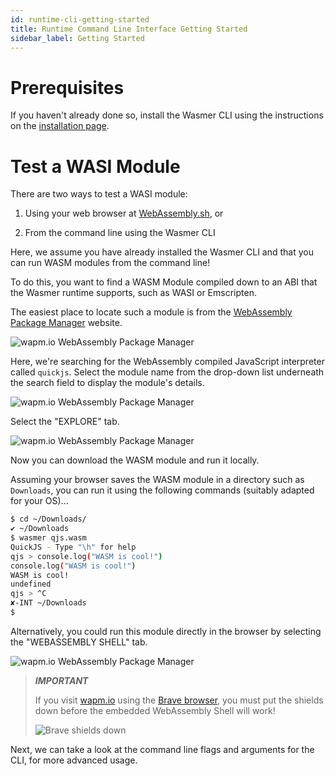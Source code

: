 ```yaml
---
id: runtime-cli-getting-started
title: Runtime Command Line Interface Getting Started
sidebar_label: Getting Started
---
```


# Prerequisites

If you haven't already done so, install the Wasmer CLI using the instructions on the [installation page](./runtime-cli-installation).

# Test a WASI Module

There are two ways to test a WASI module:

1. Using your web browser at [WebAssembly.sh](https://webassembly.sh/), or

1. From the command line using the Wasmer CLI

Here, we assume you have already installed the Wasmer CLI and that you can run WASM modules from the command line!

To do this, you want to find a WASM Module compiled down to an ABI that the Wasmer runtime supports, such as WASI or Emscripten.

The easiest place to locate such a module is from the [WebAssembly Package Manager](https://wapm.io) website.

![wapm.io WebAssembly Package Manager](/img/wapm/wapm_screenshot_1.png)

Here, we're searching for the WebAssembly compiled JavaScript interpreter called `quickjs`.  Select the module name from the drop-down list underneath the search field to display the module's details.

![wapm.io WebAssembly Package Manager](/img/wapm/wapm_screenshot_2.png)

Select the "EXPLORE" tab.

![wapm.io WebAssembly Package Manager](/img/wapm/wapm_screenshot_3.png)

Now you can download the WASM module and run it locally.

Assuming your browser saves the WASM module in a directory such as `Downloads`, you can run it using the following commands (suitably adapted for your OS)...

```bash
$ cd ~/Downloads/
✔ ~/Downloads 
$ wasmer qjs.wasm 
QuickJS - Type "\h" for help
qjs > console.log("WASM is cool!")
console.log("WASM is cool!")
WASM is cool!
undefined
qjs > ^C
✘-INT ~/Downloads 
$ 
```

Alternatively, you could run this module directly in the browser by selecting the "WEBASSEMBLY SHELL" tab.

![wapm.io WebAssembly Package Manager](/img/wapm/wapm_screenshot_4.png)

> ***IMPORTANT***
>
> If you visit [wapm.io](https://wapm.io) using the [Brave browser](https://brave.com/), you must put the shields down before the embedded WebAssembly Shell will work!
>
> ![Brave shields down](/img/wapm/brave_shields_down.png)



Next, we can take a look at the command line flags and arguments for the CLI, for more advanced usage.
